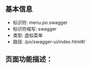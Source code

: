 
## 基本信息

- 标识符: menu.po.swagger
- 标识符缩写: swagger
- 类型: 虚拟菜单
- 路径: /po/swagger-ui/index.html#/

## 页面功能描述：




